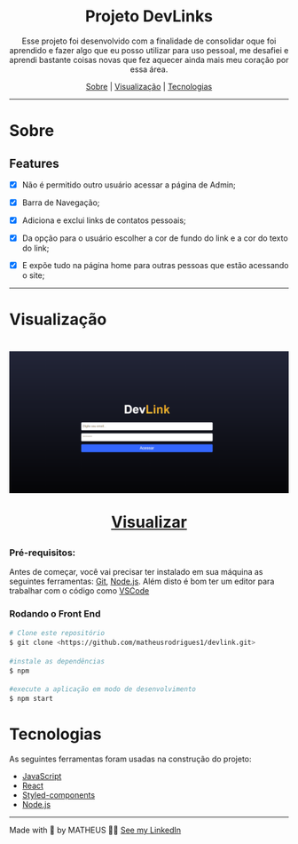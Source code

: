 <h1 align='center'>Projeto DevLinks</h1>

<p align='center'>Esse projeto foi desenvolvido com a finalidade de consolidar oque foi aprendido e fazer algo que eu posso utilizar para uso pessoal, me desafiei e aprendi bastante coisas novas que fez aquecer ainda mais meu coração por essa área.</p>



<p align='center'>
<a href='#sobre'>Sobre</a> |
<a href='#visualização'>Visualização</a> |
<a href='#tecnologiass'>Tecnologias</a> 
</p>
<hr>

# Sobre

## Features

- [x] Não é permitido outro usuário acessar a página de Admin;

- [x] Barra de Navegação;

- [x] Adiciona e exclui links de contatos pessoais;

- [x] Da opção para o usuário escolher a cor de fundo do link e a cor do texto do link;

- [x] E expõe tudo na página home para outras pessoas que estão acessando o site;
<hr>

# Visualização

<h1 align="center">
   <img alt="Readme" title="Readme"
   src="./github/Readme.gif">

   [Visualizar](dazzling-selkie-def801.netlify.app)
</h1>

### Pré-requisitos:

Antes de começar, você vai precisar ter instalado em sua máquina as seguintes ferramentas:
[Git](https://git-scm.com), [Node.js](https://nodejs.org/en/).
Além disto é bom ter um editor para trabalhar com o código como [VSCode](https://code.visualstudio.com/)

### Rodando o Front End

```bash
# Clone este repositório
$ git clone <https://github.com/matheusrodrigues1/devlink.git>

#instale as dependências 
$ npm

#execute a aplicação em modo de desenvolvimento
$ npm start
```
# Tecnologias

As seguintes ferramentas foram usadas na construção do projeto:

- [JavaScript](https://www.javascript.com/)
- [React](https://pt-br.reactjs.org/)
- [Styled-components](https://styled-components.com/)
- [Node.js](https://nodejs.org/en/)
---

Made with 💙 by MATHEUS 👋🏽 [See my LinkedIn](https://www.linkedin.com/in/matheus-rodrigues-1a1899231/)


